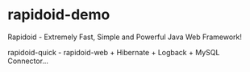 # rapidoid-demo
Rapidoid - Extremely Fast, Simple and Powerful Java Web Framework!

rapidoid-quick - rapidoid-web + Hibernate + Logback + MySQL Connector...
